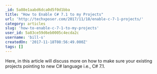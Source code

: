 ```yaml
---
_id: 5a88e1aabd6dca0d5f0d1bba
title: "How to Enable C# 7.1 to my Projects"
url: 'http://techxposer.com/2017/11/18/enable-c-7-1-projects/'
category: articles
slug: 'how-to-enable-c-7-1-to-my-projects'
user_id: 5a83ce59d6eb0005c4ecda2c
username: 'bill-s'
createdOn: '2017-11-18T08:56:49.000Z'
tags: []
---
```


Here, in this article will discuss more on how to make sure your existing projects pointing to new C# language i.e., C# 7.1.
